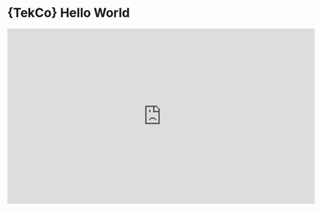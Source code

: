 # {TekCo} Hello World

<iframe src="http://albumizr.com/a/x3k" scrolling="no" frameborder="0" allowfullscreen width="700" height="400"></iframe>
